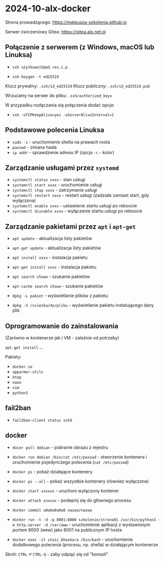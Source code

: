 # 2024-10-alx-docker

Strona prowadzącego: <https://mateusza-szkolenia.github.io>

Serwer ćwiczeniowy Gitea: <https://gitea.alx.net.pl>

## Połączenie z serwerem (z Windows, macOS lub Linuksa)

- `ssh użytkownik@ad.res.i.p`

- `ssh-keygen -t ed25519`

Klucz prywatny: `.ssh/id_ed25519`
Klucz publiczny: `.ssh/id_ed25519.pub`

Wrzucamy na serwer do pliku: `.ssh/authorized_keys`

W przypadku rozłączania się połączenia dodać opcje:

- `ssh -oTCPKeepAlive=yes -oServerAliveInterval=1`

## Podstawowe polecenia Linuksa

- `sudo -i` - uruchomienie shella na prawach roota
- `passwd` - zmiana hasła
- `ip addr` - sprawdzenie adresu IP (opcja `-c` - kolor)



## Zarządzanie usługami przez `systemd`

- `systemctl status xxxx` - stan usługi
- `systemctl start xxxx` - uruchomienie usługi
- `systemctl stop xxxx` - zatrzymanie usługi
- `systemctl restart xxxx` - restart usługi (zadziała zamiast start, gdy wyłączona)
- `systemctl enable xxxx` - ustawienie startu usługi po reboocie
- `systemctl disnable xxxx` - wyłączenie startu usługi po reboocie

## Zarządzanie pakietami przez `apt` i `apt-get`

- `apt update` - aktualizacja listy pakietów
- `apt-get update` - aktualizacja listy pakietów
- `apt install xxxx` - instalacja pakietu
- `apt-get install xxxx` - instalacja pakietu
- `apt search słowo` - szukanie pakietów
- `apt-cache search słowo` - szukanie pakietów

- `dpkg -L pakiet` - wyświetlanie plików z pakietu
- `dpkg -S /sciezka/do/pliku` - wyświetlanie pakietu instalującego dany plik

## Oprogramowanie do zainstalowania

(Zarówno w kontenerze jak i VM - zależnie od potrzeby)

`apt-get install` ...

Pakiety:
- `docker.io`
- `apparmor-utils`
- `htop`
- `nano`
- `vim`
- `python3`

## fail2ban

- `fail2ban-client status sshd`

## docker

- `docer pull debian` - pobranie obrazu z rejestru
- `docker run debian /bin/cat /etc/passwd` - stworzenie kontenera i uruchomienie pojedynczego polecenia (`cat /etc/passwd`)

- `docker ps` - pokaż działające kontenery
- `docker ps --all` - pokaż wszystkie kontenery (również wyłączone)

- `docker start xxxxxx` - uruchom wyłączony kontener
- `docker attach xxxxxx` - podepnij się do głównego procesu

- `docker commit a0a0a0a0a0 nazwa/nazwa`

- `docker run -t -d -p 8001:8000 szkolenie/strona01 /usr/bin/python3 -m http.server -d /var/www` - uruchomienie aplikacji z wystawionym portem 8000 (wew) jako 8001 na publicznym IP hosta

- `docker exec -it stoic_bhaskara /bin/bash` - uruchomienie dodatkowego polecenia (procesu, np. shella) w działającym kontenerze

Skrót: `CTRL-P` `CTRL-Q` - zaby odpiąć się od "konsoli"

